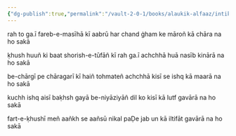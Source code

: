 ```yaml
---
{"dg-publish":true,"permalink":"/vault-2-0-1/books/alaukik-alfaaz/intikhab-e-shakeb/har-chand-gham-ke-maron-ka-chara-na-ho-saka/"}
---
```




rah to ga.ī fareb-e-masīhā kī aabrū
har chand ġham ke māroñ kā chāra na ho sakā

ḳhush huuñ ki baat shorish-e-tūfāñ kī rah ga.ī
achchhā huā nasīb kinārā na ho sakā

be-chārgī pe chāragarī kī haiñ tohmateñ
achchhā kisī se ishq kā maarā na ho sakā

kuchh ishq aisī baḳhsh gayā be-niyāziyāñ
dil ko kisī kā lutf gavārā na ho sakā

fart-e-ḳhushī meñ aañkh se aañsū nikal paḌe
jab un kā iltifāt gavārā na ho sakā
